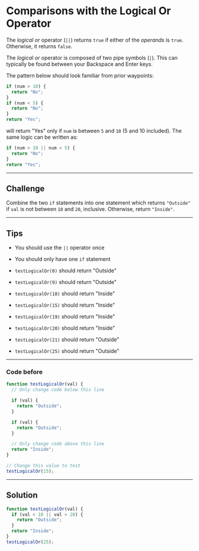 # Comparisons with the Logical Or Operator

The *logical or* operator (`||`) returns `true` if either of the *operands* is `true`. Otherwise, it returns `false`.

The *logical or* operator is composed of two pipe symbols (`|`). This can typically be found between your Backspace and Enter keys.

The pattern below should look familiar from prior waypoints:

```js
if (num > 10) {
  return "No";
}
if (num < 5) {
  return "No";
}
return "Yes";
```

will return "Yes" only if `num` is between `5` and `10` (5 and 10 included). The same logic can be written as:

```js
if (num > 10 || num < 5) {
  return "No";
}
return "Yes";
```

---

## Challenge

Combine the two `if` statements into one statement which returns `"Outside"` if `val` is not between `10` and `20`, inclusive. Otherwise, return `"Inside"`.

---

## Tips

- You should use the `||` operator once

- You should only have one `if` statement

- `testLogicalOr(0)` should return "Outside"

- `testLogicalOr(9)` should return "Outside"

- `testLogicalOr(10)` should return "Inside"

- `testLogicalOr(15)` should return "Inside"

- `testLogicalOr(19)` should return "Inside"

- `testLogicalOr(20)` should return "Inside"

- `testLogicalOr(21)` should return "Outside"

- `testLogicalOr(25)` should return "Outside"

---

### Code before

```js
function testLogicalOr(val) {
  // Only change code below this line

  if (val) {
    return "Outside";
  }

  if (val) {
    return "Outside";
  }

  // Only change code above this line
  return "Inside";
}

// Change this value to test
testLogicalOr(15);
```

---

## Solution

```js
function testLogicalOr(val) {
  if (val < 10 || val > 20) {
    return "Outside";
  }
  return "Inside";
}
testLogicalOr(25);
```
